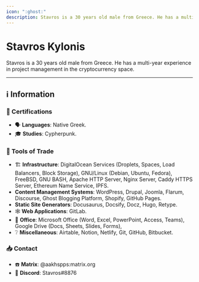 ```yaml
---
icon: ":ghost:"
description: Stavros is a 30 years old male from Greece. He has a multi-year experience in project management in the cryptocurrency space.
---
```


# Stavros Kylonis

Stavros is a 30 years old male from Greece. He has a multi-year experience in project management in the cryptocurrency space.

---

## ℹ️ Information

### 📜 Certifications
- 🗣️ **Languages**: Native Greek.
- 🎓 **Studies**: Cypherpunk.

### 🧰 Tools of Trade

- 🏗️ **Infrastructure**: DigitalOcean Services (Droplets, Spaces, Load Balancers, Block Storage), GNU/Linux (Debian, Ubuntu, Fedora), FreeBSD, GNU BASH, Apache HTTP Server, Nginx Server, Caddy HTTPS Server, Ethereum Name Service, IPFS.
- **Content Management Systems**: WordPress, Drupal, Joomla, Flarum, Discourse, Ghost Blogging Platform, Shopify, GitHub Pages.
- **Static Site Generators**: Docusaurus, Docsify, Docz, Hugo, Retype.
- 🕸️ **Web Applications**: GitLab.
- 📁 **Office**: Microsoft Office (Word, Excel, PowerPoint, Access, Teams), Google Drive (Docs, Sheets, Slides, Forms),
- ❔ **Miscellaneous**: Airtable, Notion, Netlify, Git, GitHub, Bitbucket.

### 📥 Contact

- ☎️ **Matrix**: @aakhspps:matrix.org
- 💬 **Discord**: Stavros#8876
